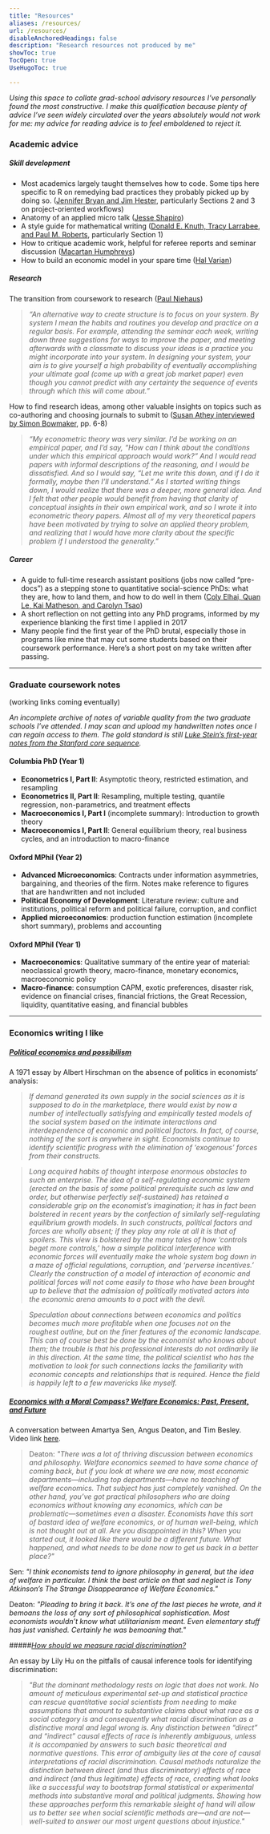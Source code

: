 ```yaml
---
title: "Resources"
aliases: /resources/
url: /resources/
disableAnchoredHeadings: false
description: "Research resources not produced by me"
showToc: true
TocOpen: true
UseHugoToc: true

---
```


*Using this space to collate grad-school advisory resources I’ve personally found the most constructive. I make this qualification because plenty of advice I’ve seen widely circulated over the years absolutely would not work for me: my advice for reading advice is to feel emboldened to reject it.*

### Academic advice

##### Skill development

+ Most academics largely taught themselves how to code. Some tips here specific to R on remedying bad practices they probably picked up by doing so. ([Jennifer Bryan and Jim Hester](https://rstats.wtf/project-oriented-workflow.html), particularly Sections 2 and 3 on project-oriented workflows)
+ Anatomy of an applied micro talk ([Jesse Shapiro](https://scholar.harvard.edu/files/shapiro/files/applied_micro_slides.pdf))
+ A style guide for mathematical writing ([Donald E. Knuth, Tracy Larrabee, and Paul M. Roberts](https://jmlr.csail.mit.edu/reviewing-papers/knuth_mathematical_writing.pdf), particularly Section 1)
+ How to critique academic work, helpful for referee reports and seminar discussion ([Macartan Humphreys](https://macartan.github.io/teaching/how-to-critique))
+ How to build an economic model in your spare time ([Hal Varian](https://people.ischool.berkeley.edu/~hal/Papers/how.pdf))

##### Research

The transition from coursework to research ([Paul Niehaus](https://medium.com/@paul.niehaus/doing-research-18cb310529e0))

> *“An alternative way to create structure is to focus on your system. By system I mean the habits and routines you develop and practice on a regular basis. For example, attending the seminar each week, writing down three suggestions for ways to improve the paper, and meeting afterwards with a classmate to discuss your ideas is a practice you might incorporate into your system. In designing your system, your aim is to give yourself a high probability of eventually accomplishing your ultimate goal (come up with a great job market paper) even though you cannot predict with any certainty the sequence of events through which this will come about.”*

How to find research ideas, among other valuable insights on topics such as co-authoring and choosing journals to submit to ([Susan Athey interviewed by Simon Bowmaker](https://static1.squarespace.com/static/56ec62678a65e20b89da5f33/t/5f481c378f691221f1a3fda8/1598561335875/athey.pdf), pp. 6-8)

> *“My econometric theory was very similar. I’d be working on an empirical paper, and I’d say, “How can I think about the conditions under which this empirical approach would work?” And I would read papers with informal descriptions of the reasoning, and I would be dissatisfied. And so I would say, “Let me write this down, and if I do it formally, maybe then I’ll understand.” As I started writing things down, I would realize that there was a deeper, more general idea. And I felt that other people would benefit from having that clarity of conceptual insights in their own empirical work, and so I wrote it into econometric theory papers. Almost all of my very theoretical papers have been motivated by trying to solve an applied theory problem, and realizing that I would have more clarity about the specific problem if I understood the generality.”*

##### Career

+ A guide to full-time research assistant positions (jobs now called “pre-docs”) as a stepping stone to quantitative social-science PhDs: what they are, how to land them, and how to do well in them ([Coly Elhai, Quan Le, Kai Matheson, and Carolyn Tsao](https://raguide.github.io/))
+ A short reflection on not getting into any PhD programs, informed by my experience blanking the first time I applied in 2017
+ Many people find the first year of the PhD brutal, especially those in programs like mine that may cut some students based on their coursework performance. Here’s a short post on my take written after passing.

---

### Graduate coursework notes

(working links coming eventually)

*An incomplete archive of notes of variable quality from the two graduate schools I’ve attended. I may scan and upload my handwritten notes once I can regain access to them. The gold standard is still [Luke Stein’s first-year notes from the Stanford core sequence](https://faculty.babson.edu/lcdstein/steincoresummary.pdf).*

#### Columbia PhD (Year 1)

+ **Econometrics I, Part II**: Asymptotic theory, restricted estimation, and resampling
+ **Econometrics II, Part II**: Resampling, multiple testing, quantile regression, non-parametrics, and treatment effects
+ **Macroeconomics I, Part I** (incomplete summary): Introduction to growth theory
+ **Macroeconomics I, Part II**: General equilibrium theory, real business cycles, and an introduction to macro-finance

#### Oxford MPhil (Year 2)

+ **Advanced Microeconomics**: Contracts under information asymmetries, bargaining, and theories of the firm. Notes make reference to figures that are handwritten and not included
+ **Political Economy of Development**:  Literature review: culture and institutions, political reform and political failure, corruption, and conflict
+ **Applied microeconomics**: production function estimation (incomplete short summary), problems and accounting

#### Oxford MPhil (Year 1)

+ **Macroeconomics**: Qualitative summary of the entire year of material: neoclassical growth theory, macro-finance, monetary economics, macroeconomic policy
+ **Macro-finance**: consumption CAPM, exotic preferences, disaster risk, evidence on financial crises, financial frictions, the Great Recession, liquidity, quantitative easing, and financial bubbles

---

### Economics writing I like

##### [*Political economics and possibilism*](https://academic.oup.com/princeton-scholarship-online/book/18029/chapter-abstract/175891463?login=false&redirectedFrom=fulltext)

A 1971 essay by Albert Hirschman on the absence of politics in economists’ analysis:

> *If demand generated its own supply in the social sciences as it is supposed to do in the marketplace, there would exist by now a number of intellectually satisfying and empirically tested models of the social system based on the intimate interactions and interdependence of economic and political factors. In fact, of course, nothing of the sort is anywhere in sight. Economists continue to identify scientific progress with the elimination of ‘exogenous’ forces from their constructs.*

> *Long acquired habits of thought interpose enormous obstacles to such an enterprise. The idea of a self-regulating economic system (erected on the basis of some political prerequisite such as law and order, but otherwise perfectly self-sustained) has retained a considerable grip on the economist’s imagination; it has in fact been bolstered in recent years by the confection of similarly self-regulating equilibrium growth models. In such constructs, political factors and forces are wholly absent; if they play any role at all it is that of spoilers. This view is bolstered by the many tales of how ‘controls beget more controls,’ how a simple political interference with economic forces will eventually make the whole system bog down in a maze of official regulations, corruption, and ‘perverse incentives.’ Clearly the construction of a model of interaction of economic and political forces will not come easily to those who have been brought up to believe that the admission of politically motivated actors into the economic arena amounts to a pact with the devil.*

> *Speculation about connections between economics and politics becomes much more profitable when one focuses not on the roughest outline, but on the finer features of the economic landscape. This can of course best be done by the economist who knows about them; the trouble is that his professional interests do not ordinarily lie in this direction. At the same time, the political scientist who has the motivation to look for such connections lacks the familiarity with economic concepts and relationships that is required. Hence the field is happily left to a few mavericks like myself.*


##### [*Economics with a Moral Compass? Welfare Economics: Past, Present, and Future*](https://www.annualreviews.org/doi/abs/10.1146/annurev-economics-020520-020136)

A conversation between Amartya Sen, Angus Deaton, and Tim Besley. Video link [here](https://vimeo.com/440032447).

> Deaton: *"There was a lot of thriving discussion between economics and philosophy. Welfare economics seemed to have some chance of coming back, but if you look at where we are now, most economic departments—including top departments—have no teaching of welfare economics. That subject has just completely vanished. On the other hand, you’ve got practical philosophers who are doing economics without knowing any economics, which can be problematic—sometimes even a disaster. Economists have this sort of bastard idea of welfare economics, or of human well-being, which is not thought out at all. Are you disappointed in this? When you started out, it looked like there would be a different future. What happened, and what needs to be done now to get us back in a better place?"*

Sen: *"I think economists tend to ignore philosophy in general, but the idea of welfare in particular. I think the best article on that sad neglect is Tony Atkinson’s The Strange Disappearance of Welfare Economics."*

Deaton: *"Pleading to bring it back. It’s one of the last pieces he wrote, and it bemoans the loss of any sort of philosophical sophistication. Most economists wouldn’t know what utilitarianism meant. Even elementary stuff has just vanished. Certainly he was bemoaning that."*


#####[*How should we measure racial discrimination?*](https://www.phenomenalworld.org/analysis/direct-effects/)

An essay by Lily Hu on the pitfalls of causal inference tools for identifying discrimination:

> *"But the dominant methodology rests on logic that does not work. No amount of meticulous experimental set-up and statistical practice can rescue quantitative social scientists from needing to make assumptions that amount to substantive claims about what race as a social category is and consequently what racial discrimination as a distinctive moral and legal wrong is. Any distinction between “direct” and “indirect” causal effects of race is inherently ambiguous, unless it is accompanied by answers to such basic theoretical and normative questions. This error of ambiguity lies at the core of causal interpretations of racial discrimination. Causal methods naturalize the distinction between direct (and thus discriminatory) effects of race and indirect (and thus legitimate) effects of race, creating what looks like a successful way to bootstrap formal statistical or experimental methods into substantive moral and political judgments. Showing how these approaches perform this remarkable sleight of hand will allow us to better see when social scientific methods are—and are not—well-suited to answer our most urgent questions about injustice."*